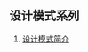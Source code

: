 ## 设计模式系列

1. [设计模式简介](https://github.com/wlf1112/DesignPatterns/blob/main/%E8%AE%BE%E8%AE%A1%E6%A8%A1%E5%BC%8F%E7%AE%80%E4%BB%8B.md)


